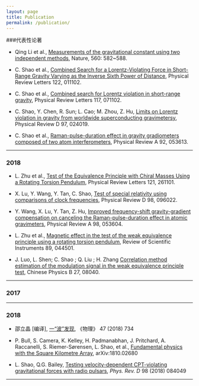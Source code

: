 ```yaml
---
layout: page
title: Publication
permalink: /publication/
---
```


###代表性论著

- Qing Li et al., [Measurements of the gravitational constant using two independent methods](https://arxiv.org/abs/1907.00780), Nature, 560: 582~588.

- C. Shao et al., [Combined Search for a Lorentz-Violating Force in Short-Range Gravity Varying as the Inverse Sixth Power of Distance](https://journals.aps.org/prl/abstract/10.1103/PhysRevLett.122.011102), Physical Review Letters 122, 011102.

- C. Shao et al., [Combined search for Lorentz violation in short-range gravity](https://journals.aps.org/prl/abstract/10.1103/PhysRevLett.117.071102), Physical Review Letters 117, 071102.

- C. Shao, Y. Chen, R. Sun; L. Cao; M. Zhou, Z. Hu, [Limits on Lorentz violation in gravity from worldwide superconducting gravimetersy](https://journals.aps.org/prd/abstract/10.1103/PhysRevD.97.024019), Physical Review D 97, 024019.

- C. Shao et al., [Raman-pulse-duration effect in gravity gradiometers composed of two atom interferometers](https://journals.aps.org/pra/abstract/10.1103/PhysRevA.92.053613), Physical Review A 92, 053613.

---

### 2018

- L. Zhu et al., [Test of the Equivalence Principle with Chiral Masses Using a Rotating Torsion Pendulum](https://journals.aps.org/prl/abstract/10.1103/PhysRevLett.121.261101), Physical Review Letters 121, 261101.

- X. Lu, Y. Wang, Y. Tan, C. Shao, [Test of special relativity using comparisons of clock frequencies](https://journals.aps.org/prd/abstract/10.1103/PhysRevD.98.096022), Physical Review D 98, 096022.

- Y. Wang, X. Lu, Y. Tan, Z. Hu, [Improved frequency-shift gravity-gradient compensation on canceling the Raman-pulse-duration effect in atomic gravimeters](https://journals.aps.org/pra/abstract/10.1103/PhysRevA.98.053604), Physical Review A 98, 053604.

- L. Zhu et al., [Magnetic effect in the test of the weak equivalence principle using a rotating torsion pendulum](https://aip.scitation.org/doi/abs/10.1063/1.5021956), Review of Scientific Instruments 89, 044501.

- J. Luo, L. Shen; C. Shao ; Q. Liu ; H. Zhang [Correlation method estimation of the modulation signal in the weak equivalence principle test](https://aip.scitation.org/doi/abs/10.1063/1.5021956), Chinese Physics B 27, 08040.

---

### 2017

---

### 2018

- 邵立晶 [编译],
  [一“波”发现](http://www.wuli.ac.cn/CN/abstract/abstract73163.shtml), 《物理》
47 (2018) 734

- P. Bull, S. Camera, K. Kelley, H. Padmanabhan, J. Pritchard, A. Raccanelli,
  S. Riemer-Sørensen, L. Shao, et al., [Fundamental physics with the Square
Kilometre Array](https://arxiv.org/abs/1810.02680), arXiv:1810.02680

- L. Shao, Q.G. Bailey, [Testing velocity-dependent CPT-violating gravitational
  forces with radio pulsars](https://arxiv.org/abs/1810.06332), *Phys. Rev. D*
98 (2018) 084049

---
